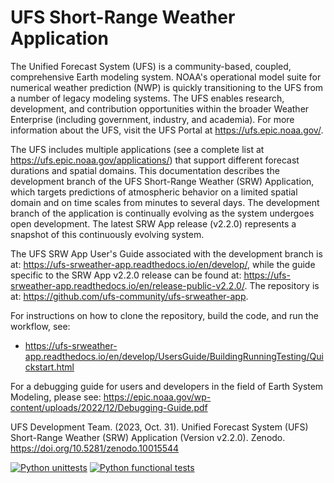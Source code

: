 # UFS Short-Range Weather Application

The Unified Forecast System (UFS) is a community-based, coupled, comprehensive Earth modeling system. NOAA's operational model suite for numerical weather prediction (NWP) is quickly transitioning to the UFS from a number of legacy modeling systems. The UFS enables research, development, and contribution opportunities within the broader Weather Enterprise (including government, industry, and academia). For more information about the UFS, visit the UFS Portal at https://ufs.epic.noaa.gov/.

The UFS includes multiple applications (see a complete list at https://ufs.epic.noaa.gov/applications/) that support different forecast durations and spatial domains. This documentation describes the development branch of the UFS Short-Range Weather (SRW) Application, which targets predictions of atmospheric behavior on a limited spatial domain and on time scales from minutes to several days. The development branch of the application is continually evolving as the system undergoes open development. The latest SRW App release (v2.2.0) represents a snapshot of this continuously evolving system. 

The UFS SRW App User's Guide associated with the development branch is at: https://ufs-srweather-app.readthedocs.io/en/develop/, while the guide specific to the SRW App v2.2.0 release can be found at: https://ufs-srweather-app.readthedocs.io/en/release-public-v2.2.0/. The repository is at: https://github.com/ufs-community/ufs-srweather-app.

For instructions on how to clone the repository, build the code, and run the workflow, see:
- https://ufs-srweather-app.readthedocs.io/en/develop/UsersGuide/BuildingRunningTesting/Quickstart.html

For a debugging guide for users and developers in the field of Earth System Modeling, please see:
https://epic.noaa.gov/wp-content/uploads/2022/12/Debugging-Guide.pdf

UFS Development Team. (2023, Oct. 31). Unified Forecast System (UFS) Short-Range Weather (SRW) Application (Version v2.2.0). Zenodo. https://doi.org/10.5281/zenodo.10015544

[![Python unittests](https://github.com/ufs-community/ufs-srweather-app/actions/workflows/python_unittests.yaml/badge.svg)](https://github.com/ufs-community/ufs-srweather-app/actions/workflows/python_unittests.yaml)
[![Python functional tests](https://github.com/ufs-community/ufs-srweather-app/actions/workflows/python_func_tests.yaml/badge.svg)](https://github.com/ufs-community/ufs-srweather-app/actions/workflows/python_func_tests.yaml)

